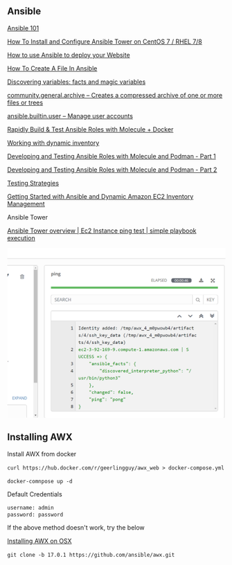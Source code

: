 ## Ansible

[Ansible 101](https://youtube.com/playlist?list=PL2_OBreMn7FqZkvMYt6ATmgC0KAGGJNAN)


[How To Install and Configure Ansible Tower on CentOS 7 / RHEL 7/8](https://computingforgeeks.com/install-and-configure-ansible-tower-on-centos-rhel/)

[How to use Ansible to deploy your Website](https://www.serverlab.ca/tutorials/dev-ops/automation/how-to-use-ansible-to-deploy-your-website/)


[How To Create A File In Ansible](https://phoenixnap.com/kb/ansible-create-file)


[Discovering variables: facts and magic variables](https://docs.ansible.com/ansible/latest/user_guide/playbooks_vars_facts.html#package-requirements-for-fact-gathering)



[community.general.archive – Creates a compressed archive of one or more files or trees](https://docs.ansible.com/ansible/latest/collections/community/general/archive_module.html)


[ansible.builtin.user – Manage user accounts](https://docs.ansible.com/ansible/latest/collections/ansible/builtin/user_module.html)


[Rapidly Build & Test Ansible Roles with Molecule + Docker](https://youtu.be/DAnMyBZ8-Qs)


[Working with dynamic inventory](https://docs.ansible.com/ansible/latest/user_guide/intro_dynamic_inventory.html)

[Developing and Testing Ansible Roles with Molecule and Podman - Part 1](https://www.ansible.com/blog/developing-and-testing-ansible-roles-with-molecule-and-podman-part-1)

[Developing and Testing Ansible Roles with Molecule and Podman - Part 2](https://www.ansible.com/blog/developing-and-testing-ansible-roles-with-molecule-and-podman-part-2)

[Testing Strategies](https://docs.ansible.com/ansible/latest/reference_appendices/test_strategies.html)

[Getting Started with Ansible and Dynamic Amazon EC2 Inventory Management](https://aws.amazon.com/blogs/apn/getting-started-with-ansible-and-dynamic-amazon-ec2-inventory-management/)


Ansible Tower

[Ansible Tower overview | Ec2 Instance ping test | simple playbook execution](https://youtu.be/_YoMHt8WzHk)

![](images/ansible_ping_success.png)


## Installing AWX

Install AWX from docker 

`curl https://hub.docker.com/r/geerlingguy/awx_web > docker-compose.yml`

`docker-comnpose up -d`

Default Credentials

    username: admin
    password: password

If the above method doesn't work, try the below

[Installing AWX on OSX](https://devhops.medium.com/installing-awx-on-osx-a6b767dc5f09)


`git clone -b 17.0.1 https://github.com/ansible/awx.git`